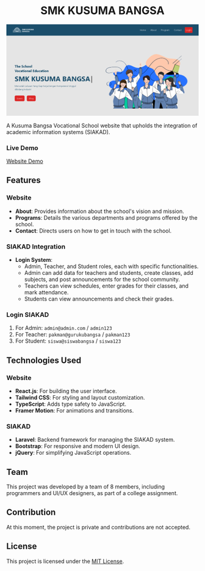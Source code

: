 <h1 align="center"> SMK KUSUMA BANGSA </h1>


![Preview](public/Mockup.png)


A Kusuma Bangsa Vocational School website that upholds the integration of academic information systems (SIAKAD).

### Live Demo
[Website Demo](https://smkkusumabangsa-b2018.web.app/)

## Features
### Website
- **About**: Provides information about the school's vision and mission.
- **Programs**: Details the various departments and programs offered by the school.
- **Contact**: Directs users on how to get in touch with the school.

### SIAKAD Integration
- **Login System**:
  - Admin, Teacher, and Student roles, each with specific functionalities.
  - Admin can add data for teachers and students, create classes, add subjects, and post announcements for the school community.
  - Teachers can view schedules, enter grades for their classes, and mark attendance.
  - Students can view announcements and check their grades.

### Login SIAKAD
1. For Admin: `admin@admin.com` / `admin123`
2. For Teacher: `pakman@gurukubangsa` / `pakman123`
3. For Student: `siswa@siswabangsa` / `siswa123`

## Technologies Used
### Website
- **React.js**: For building the user interface.
- **Tailwind CSS**: For styling and layout customization.
- **TypeScript**: Adds type safety to JavaScript.
- **Framer Motion**: For animations and transitions.

### SIAKAD
- **Laravel**: Backend framework for managing the SIAKAD system.
- **Bootstrap**: For responsive and modern UI design.
- **jQuery**: For simplifying JavaScript operations.

## Team
This project was developed by a team of 8 members, including programmers and UI/UX designers, as part of a college assignment.

## Contribution
At this moment, the project is private and contributions are not accepted.

## License
This project is licensed under the [MIT License](LICENSE).
